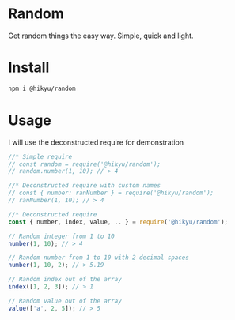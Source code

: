 # Random
Get random things the easy way.
Simple, quick and light.

# Install
```bash
npm i @hikyu/random
```

# Usage
I will use the deconstructed require for demonstration
```js
//* Simple require
// const random = require('@hikyu/random');
// random.number(1, 10); // > 4

//* Deconstructed require with custom names
// const { number: ranNumber } = require('@hikyu/random');
// ranNumber(1, 10); // > 4

//* Deconstructed require
const { number, index, value, .. } = require('@hikyu/random');

// Random integer from 1 to 10
number(1, 10); // > 4

// Random number from 1 to 10 with 2 decimal spaces
number(1, 10, 2); // > 5.19

// Random index out of the array
index([1, 2, 3]); // > 1

// Random value out of the array
value(['a', 2, 5]); // > 5
```